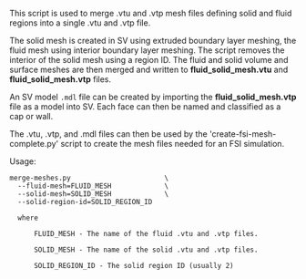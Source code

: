 This script is used to merge .vtu and .vtp mesh files defining solid and fluid regions into a single .vtu and .vtp file.

The solid mesh is created in SV using extruded boundary layer meshing, the fluid mesh using interior boundary layer meshing.
The script removes the interior of the solid mesh using a region ID. The fluid and solid volume and surface meshes are then
merged and written to **fluid_solid_mesh.vtu** and **fluid_solid_mesh.vtp** files. 

An SV model `.mdl` file can be created by importing the **fluid_solid_mesh.vtp** file as a model into SV. Each face can then be 
named and classified as a cap or wall. 

The .vtu, .vtp, and .mdl files can then be used by the 'create-fsi-mesh-complete.py' script to create the mesh files needed
for an FSI simulation.

Usage:

```
merge-meshes.py                       \
  --fluid-mesh=FLUID_MESH             \
  --solid-mesh=SOLID_MESH             \
  --solid-region-id=SOLID_REGION_ID

  where

      FLUID_MESH - The name of the fluid .vtu and .vtp files.

      SOLID_MESH - The name of the solid .vtu and .vtp files.

      SOLID_REGION_ID - The solid region ID (usually 2)

```

